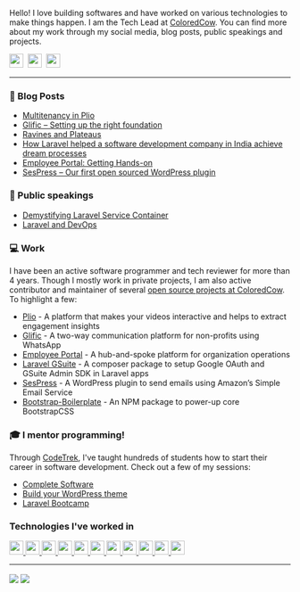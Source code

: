 Hello! I love building softwares and have worked on various technologies to make things happen. I am the Tech Lead at <a href="https://coloredcow.com?utm_source=github&utm_medium=rathorevaibhav">ColoredCow</a>. You can find more about my work through my social media, blog posts, public speakings and projects.

<a href="https://twitter.com/heyvaibhav"><img height="25" width="25" src="https://cdn.jsdelivr.net/npm/simple-icons@v3/icons/twitter.svg"></a>&nbsp;
<a href="https://instagram.com/rathorevaibhav"><img height="25" width="25" src="https://cdn.jsdelivr.net/npm/simple-icons@v3/icons/instagram.svg"></a>&nbsp;
<a href="https://www.linkedin.com/in/rathorevaibhav/"><img height="25" width="25" src="https://cdn.jsdelivr.net/npm/simple-icons@v3/icons/linkedin.svg"></a>

<hr/>

### :newspaper: Blog Posts

- [Multitenancy in Plio](https://coloredcow.com/multi-tenancy-in-plio/)
- [Glific – Setting up the right foundation](https://coloredcow.com/glific-setting-up-the-right-foundation/?utm_source=github&utm_medium=rathorevaibhav)
- [Ravines and Plateaus](https://coloredcow.com/ravines-and-plateaus/?utm_source=github&utm_medium=rathorevaibhav)
- [How Laravel helped a software development company in India achieve dream processes](https://coloredcow.com/laravel-helped-software-development-company-in-india-achieve-dream-processes/?utm_source=github&utm_medium=rathorevaibhav)
- [Employee Portal: Getting Hands-on](https://coloredcow.com/employee-portal-getting-hands-on/?utm_source=github&utm_medium=rathorevaibhav)
- [SesPress – Our first open sourced WordPress plugin](https://coloredcow.com/sespress-first-open-sourced-wordpress-plugin/?utm_source=github&utm_medium=rathorevaibhav)

### :mega: Public speakings

- [Demystifying Laravel Service Container](https://coloredcow.com/talks/laravel/demystifying-laravel-service-container/?utm_source=github&utm_medium=rathorevaibhav)
- [Laravel and DevOps](https://coloredcow.com/talks/laravel/laravel-and-devops/?utm_source=github&utm_medium=rathorevaibhav)

### :computer: Work
I have been an active software programmer and tech reviewer for more than 4 years. Though I mostly work in private projects, I am also active contributor and maintainer of several [open source projects at ColoredCow](https://github.com/coloredcow). To highlight a few:
- [Plio](https://github.com/avantifellows?q=plio) - A platform that makes your videos interactive and helps to extract engagement insights
- [Glific](https://github.com/glific/glific-frontend) - A two-way communication platform for non-profits using WhatsApp
- [Employee Portal](https://github.com/coloredcow/employee-portal) - A hub-and-spoke platform for organization operations
- [Laravel GSuite](https://packagist.org/packages/coloredcow/laravel-gsuite) - A composer package to setup Google OAuth and GSuite Admin SDK in Laravel apps
- [SesPress](https://wordpress.org/plugins/sespress/) - A WordPress plugin to send emails using Amazon’s Simple Email Service
- [Bootstrap-Boilerplate](https://www.npmjs.com/package/bootstrap-boilerplate) - An NPM package to power-up core BootstrapCSS


### :mortar_board: I mentor programming!
Through [CodeTrek](https://coloredcow.com/codetrek/?utm_source=github&utm_medium=rathorevaibhav), I've taught hundreds of students how to start their career in software development. Check out a few of my sessions:
- [Complete Software](https://coloredcow.com/codetrek-session/the-complete-software/?utm_source=github&utm_medium=rathorevaibhav)
- [Build your WordPress theme](https://coloredcow.com/codetrek-session/build-your-first-wordpress-theme/?utm_source=github&utm_medium=rathorevaibhav)
- [Laravel Bootcamp](https://coloredcow.com/codetrek-session/laravel-bootcamp/?utm_source=github&utm_medium=rathorevaibhav)

### Technologies I've worked in
<a href="https://aws.amazon.com/" target="_blank">
  <img height="25" src="https://upload.wikimedia.org/wikipedia/commons/5/5c/AWS_Simple_Icons_AWS_Cloud.svg" />
</a>
<a href="https://azure.microsoft.com/en-in/" target="_blank">
  <img height="25" src="https://upload.wikimedia.org/wikipedia/commons/f/fa/Microsoft_Azure.svg" />
</a>
<a href="https://cloud.google.com/" target="_blank">
  <img height="25" src="https://upload.wikimedia.org/wikipedia/commons/6/6d/Google_Cloud_Console_logo.png" />
</a>
<a href="https://laravel.com/" target="_blank">
  <img height="25" src="https://laravel.com/img/logomark.min.svg" />
</a>
<a href="https://www.djangoproject.com/" target="_blank">
  <img height="25" src="https://upload.wikimedia.org/wikipedia/commons/4/45/Django_logo.png" />
</a>
<a href="https://www.mysql.com/" target="_blank">
  <img height="25" src="https://upload.wikimedia.org/wikipedia/commons/0/0a/MySQL_textlogo.svg" />
</a>
<a href="https://www.postgresql.org/" target="_blank">
  <img height="25" src="https://upload.wikimedia.org/wikipedia/commons/2/29/Postgresql_elephant.svg" />
</a>
<a href="https://wordpress.org/" target="_blank">
  <img height="25" src="https://upload.wikimedia.org/wikipedia/commons/9/98/WordPress_blue_logo.svg" />
</a>
<a href="https://vuejs.org/" target="_blank">
  <img height="25" src="https://upload.wikimedia.org/wikipedia/commons/9/95/Vue.js_Logo_2.svg" />
</a>
<a href="https://reactjs.org/" target="_blank">
  <img height="25" src="https://upload.wikimedia.org/wikipedia/commons/a/a7/React-icon.svg" />
</a>
<a href="https://flutter.dev/" target="_blank">
  <img height="25" src="https://upload.wikimedia.org/wikipedia/commons/thumb/4/44/Google-flutter-logo.svg/  2560px-Google-flutter-logo.svg.png" />
</a>

<hr/>

<img align="center" src="https://github-readme-stats.vercel.app/api?username=rathorevaibhav&show_icons=true&include_all_commits=true&count_private=true&line_height=24&theme=vue&hide=stars" />  <img align="center" src="https://github-readme-stats.vercel.app/api/top-langs/?username=rathorevaibhav&show_icons=true&include_all_commits=true&line_height=30&count_private=true&layout=compact&theme=vue" />
